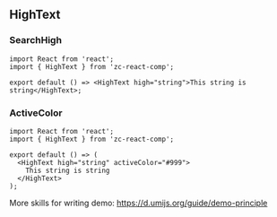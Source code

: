 ## HighText

### SearchHigh

```tsx
import React from 'react';
import { HighText } from 'zc-react-comp';

export default () => <HighText high="string">This string is string</HighText>;
```

### ActiveColor

```tsx
import React from 'react';
import { HighText } from 'zc-react-comp';

export default () => (
  <HighText high="string" activeColor="#999">
    This string is string
  </HighText>
);
```

More skills for writing demo: https://d.umijs.org/guide/demo-principle

